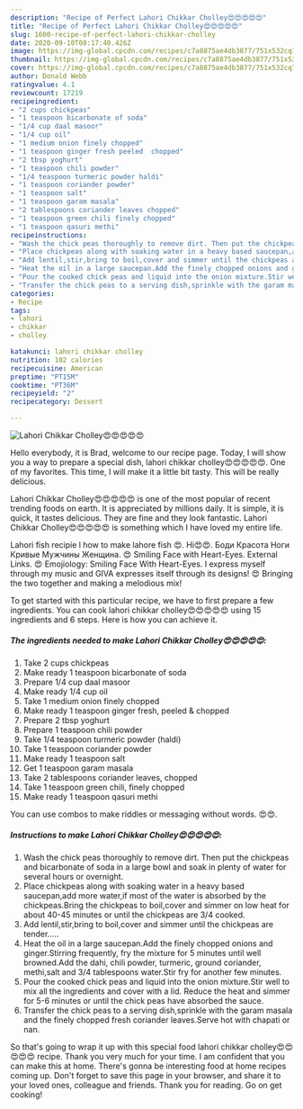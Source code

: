 ```yaml
---
description: "Recipe of Perfect Lahori Chikkar Cholley😍😍😍😍😍"
title: "Recipe of Perfect Lahori Chikkar Cholley😍😍😍😍😍"
slug: 1600-recipe-of-perfect-lahori-chikkar-cholley
date: 2020-09-10T08:17:40.426Z
image: https://img-global.cpcdn.com/recipes/c7a8875ae4db3877/751x532cq70/lahori-chikkar-cholley😍😍😍😍😍-recipe-main-photo.jpg
thumbnail: https://img-global.cpcdn.com/recipes/c7a8875ae4db3877/751x532cq70/lahori-chikkar-cholley😍😍😍😍😍-recipe-main-photo.jpg
cover: https://img-global.cpcdn.com/recipes/c7a8875ae4db3877/751x532cq70/lahori-chikkar-cholley😍😍😍😍😍-recipe-main-photo.jpg
author: Donald Webb
ratingvalue: 4.1
reviewcount: 17219
recipeingredient:
- "2 cups chickpeas"
- "1 teaspoon bicarbonate of soda"
- "1/4 cup daal masoor"
- "1/4 cup oil"
- "1 medium onion finely chopped"
- "1 teaspoon ginger fresh peeled  chopped"
- "2 tbsp yoghurt"
- "1 teaspoon chili powder"
- "1/4 teaspoon turmeric powder haldi"
- "1 teaspoon coriander powder"
- "1 teaspoon salt"
- "1 teaspoon garam masala"
- "2 tablespoons coriander leaves chopped"
- "1 teaspoon green chili finely chopped"
- "1 teaspoon qasuri methi"
recipeinstructions:
- "Wash the chick peas thoroughly to remove dirt. Then put the chickpeas and bicarbonate of soda in a large bowl and soak in plenty of water for several hours or overnight."
- "Place chickpeas along with soaking water in a heavy based saucepan,add more water,if most of the water is absorbed by the chickpeas.Bring the chickpeas to boil,cover and simmer on low heat for about 40-45 minutes or until the chickpeas are 3/4 cooked."
- "Add lentil,stir,bring to boil,cover and simmer until the chickpeas are tender....."
- "Heat the oil in a large saucepan.Add the finely chopped onions and ginger.Stirring frequently, fry the mixture for 5 minutes until well browned.Add the dahi, chili powder, turmeric, ground coriander, methi,salt and 3/4 tablespoons water.Stir fry for another few minutes."
- "Pour the cooked chick peas and liquid into the onion mixture.Stir well to mix all the ingredients and cover with a lid. Reduce the heat and simmer for 5-6 minutes or until the chick peas have absorbed the sauce."
- "Transfer the chick peas to a serving dish,sprinkle with the garam masala and the finely chopped fresh coriander leaves.Serve hot with chapati or nan."
categories:
- Recipe
tags:
- lahori
- chikkar
- cholley

katakunci: lahori chikkar cholley 
nutrition: 102 calories
recipecuisine: American
preptime: "PT15M"
cooktime: "PT36M"
recipeyield: "2"
recipecategory: Dessert

---
```



![Lahori Chikkar Cholley😍😍😍😍😍](https://img-global.cpcdn.com/recipes/c7a8875ae4db3877/751x532cq70/lahori-chikkar-cholley😍😍😍😍😍-recipe-main-photo.jpg)

Hello everybody, it is Brad, welcome to our recipe page. Today, I will show you a way to prepare a special dish, lahori chikkar cholley😍😍😍😍😍. One of my favorites. This time, I will make it a little bit tasty. This will be really delicious.

Lahori Chikkar Cholley😍😍😍😍😍 is one of the most popular of recent trending foods on earth. It is appreciated by millions daily. It is simple, it is quick, it tastes delicious. They are fine and they look fantastic. Lahori Chikkar Cholley😍😍😍😍😍 is something which I have loved my entire life.

Lahori fish recipie l how to make lahore fish 😍. Hi😍😍. Боди Красота Ноги Кривые Мужчины Женщина. 😍 Smiling Face with Heart-Eyes. External Links. 😍 Emojiology: Smiling Face With Heart-Eyes. I express myself through my music and GIVA expresses itself through its designs! 😍 Bringing the two together and making a melodious mix!


To get started with this particular recipe, we have to first prepare a few ingredients. You can cook lahori chikkar cholley😍😍😍😍😍 using 15 ingredients and 6 steps. Here is how you can achieve it.

<!--inarticleads1-->

##### The ingredients needed to make Lahori Chikkar Cholley😍😍😍😍😍:

1. Take 2 cups chickpeas
1. Make ready 1 teaspoon bicarbonate of soda
1. Prepare 1/4 cup daal masoor
1. Make ready 1/4 cup oil
1. Take 1 medium onion finely chopped
1. Make ready 1 teaspoon ginger fresh, peeled &amp; chopped
1. Prepare 2 tbsp yoghurt
1. Prepare 1 teaspoon chili powder
1. Take 1/4 teaspoon turmeric powder (haldi)
1. Take 1 teaspoon coriander powder
1. Make ready 1 teaspoon salt
1. Get 1 teaspoon garam masala
1. Take 2 tablespoons coriander leaves, chopped
1. Take 1 teaspoon green chili, finely chopped
1. Make ready 1 teaspoon qasuri methi


You can use combos to make riddles or messaging without words. 😍😍. 

<!--inarticleads2-->

##### Instructions to make Lahori Chikkar Cholley😍😍😍😍😍:

1. Wash the chick peas thoroughly to remove dirt. Then put the chickpeas and bicarbonate of soda in a large bowl and soak in plenty of water for several hours or overnight.
1. Place chickpeas along with soaking water in a heavy based saucepan,add more water,if most of the water is absorbed by the chickpeas.Bring the chickpeas to boil,cover and simmer on low heat for about 40-45 minutes or until the chickpeas are 3/4 cooked.
1. Add lentil,stir,bring to boil,cover and simmer until the chickpeas are tender.....
1. Heat the oil in a large saucepan.Add the finely chopped onions and ginger.Stirring frequently, fry the mixture for 5 minutes until well browned.Add the dahi, chili powder, turmeric, ground coriander, methi,salt and 3/4 tablespoons water.Stir fry for another few minutes.
1. Pour the cooked chick peas and liquid into the onion mixture.Stir well to mix all the ingredients and cover with a lid. Reduce the heat and simmer for 5-6 minutes or until the chick peas have absorbed the sauce.
1. Transfer the chick peas to a serving dish,sprinkle with the garam masala and the finely chopped fresh coriander leaves.Serve hot with chapati or nan.




So that's going to wrap it up with this special food lahori chikkar cholley😍😍😍😍😍 recipe. Thank you very much for your time. I am confident that you can make this at home. There's gonna be interesting food at home recipes coming up. Don't forget to save this page in your browser, and share it to your loved ones, colleague and friends. Thank you for reading. Go on get cooking!
